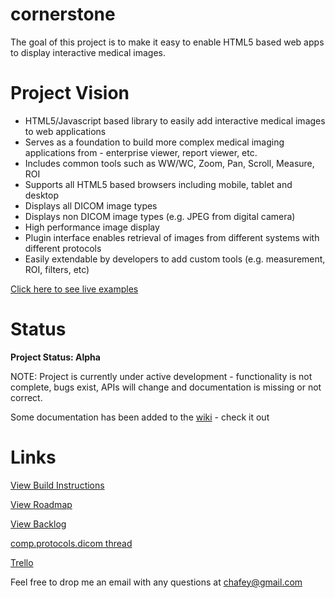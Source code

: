 cornerstone
===========

The goal of this project is to make it easy to enable HTML5 based web apps to display interactive medical images.

Project Vision
==============
 * HTML5/Javascript based library to easily add interactive medical images to web applications
 * Serves as a foundation to build more complex medical imaging applications from - enterprise viewer, report viewer, etc.
 * Includes common tools such as WW/WC, Zoom, Pan, Scroll, Measure, ROI
 * Supports all HTML5 based browsers including mobile, tablet and desktop
 * Displays all DICOM image types
 * Displays non DICOM image types (e.g. JPEG from digital camera)
 * High performance image display
 * Plugin interface enables retrieval of images from different systems with different protocols
 * Easily extendable by developers to add custom tools (e.g. measurement, ROI, filters, etc)

[Click here to see live examples](https://rawgithub.com/chafey/cornerstone/master/example/index.html)

Status
=====

**Project Status: Alpha**

NOTE: Project is currently under active development - functionality is not complete, bugs exist,
APIs will change and documentation is missing or not correct.

Some documentation has been added to the [wiki](https://github.com/chafey/cornerstone/wiki) - check it out

Links
=====

[View Build Instructions](docs/build.md)

[View Roadmap](docs/roadmap.md)

[View Backlog](docs/backlog.md)

[comp.protocols.dicom thread](https://groups.google.com/forum/#!topic/comp.protocols.dicom/_2fMh69GdAM)

[Trello](https://trello.com/b/tGTDIyt4/cornerstone)

Feel free to drop me an email with any questions at [chafey@gmail.com](emailto:chafey@gmailcom)